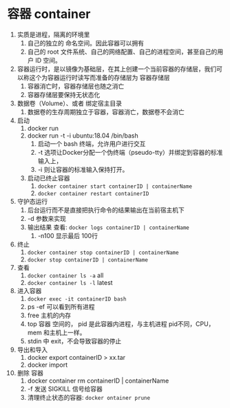 # 容器 container
1. 实质是进程，隔离的环境里
   1. 自己的独立的 命名空间。因此容器可以拥有
   2. 自己的 root 文件系统、自己的网络配置、自己的进程空间，甚至自己的用户 ID 空间。
2. 容器运行时，是以镜像为基础层，在其上创建一个当前容器的存储层，我们可以称这个为容器运行时读写而准备的存储层为 容器存储层
   1. 容器消亡时，容器存储层也随之消亡
   2. 容器存储层要保持无状态化
3.  数据卷（Volume）、或者 绑定宿主目录
    1.  数据卷的生存周期独立于容器，容器消亡，数据卷不会消亡
4.  启动
    1.  docker run
    2.  docker run -t -i ubuntu:18.04 /bin/bash 
        1.  启动一个 bash 终端，允许用户进行交互
        2.  -t 选项让Docker分配一个伪终端（pseudo-tty）并绑定到容器的标准输入上， 
        3.  -i 则让容器的标准输入保持打开。
    3.  启动已终止容器
        1.  `docker container start containerID | containerName`
        2.  `docker container restart containerID`
5.  守护态运行
    1.  后台运行而不是直接把执行命令的结果输出在当前宿主机下
    2.  -d 参数来实现
    3.  输出结果 查看: `docker logs containerID | containerName` 
        1.   -n100 显示最后 100行
6.  终止
    1.  `docker container stop containerID | containerName`
    2.  `docker stop containerID | containerName`
7.  查看 
    1.  `docker container ls -a` all
    2.  `docker container ls -l` latest 
8.  进入容器
    1.  `docker exec -it containerID bash`
    2.  ps -ef 可以看到所有进程
    3.  free 主机的内存
    4.  top 容器 空间的， pid 是此容器内进程，与主机进程 pid不同，CPU，mem 和主机上一样。
    5.  stdin 中 exit，不会导致容器的停止
9.  导出和导入
    1.  docker export containerID > xx.tar
    2.  docker import 
10. 删除 容器
    1.  docker container rm containerID | containerName
    2.  -f 发送 SIGKILL 信号给容器
    3.  清理终止状态的容器: `docker ontainer prune`